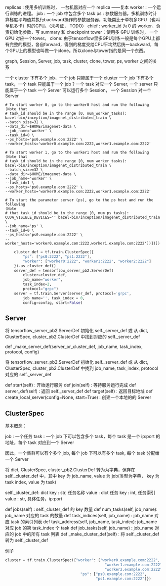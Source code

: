 

replicas : 使用多机训练时， 一台机器对应一个 replica ——复本
worker :  一个运行训练的进程。
job : 一个 job 中包含多个 task
ps  : 参数服务器，多机训练时计算梯度平均值并执行backward操作的参数服务器，功能类比于单机多GPU（也叫单机多卡）时的CPU。（未考证， TODO）
chief : worker_id 为 0  的 worker，负责初始化参数，写 summary 和 checkpoint
tower：使用多 GPU 训练时， 一个 GPU 对应一个tower。
clone: 由于tensorflow里多GPU训练一般是每个GPU上都有完整的模型，各自forward，得到的梯度交给CPU平均然后统一backward，每个GPU上的模型也叫做一个clone。所以clone与tower指的是同一个东西。




graph, Session, Server, job, task, cluster, clone, tower, ps, worker 之间的关系

一个 cluster 下有多个 job，一个 job 只能属于一个 cluster
一个 job 下有多个 task，一个 task 只能属于一个 job ?
一个 task 对应一个 Server, 一个 server 只能属于一个 task
一个 Server 可以运行多个 Session， 一个 Session 对一个 Server


```shell
# To start worker 0, go to the worker0 host and run the following (Note that
# task_id should be in the range [0, num_worker_tasks):
bazel-bin/inception/imagenet_distributed_train \
--batch_size=32 \
--data_dir=$HOME/imagenet-data \
--job_name='worker' \
--task_id=0 \
--ps_hosts='ps0.example.com:2222' \
--worker_hosts='worker0.example.com:2222,worker1.example.com:2222'

# To start worker 1, go to the worker1 host and run the following (Note that
# task_id should be in the range [0, num_worker_tasks):
bazel-bin/inception/imagenet_distributed_train \
--batch_size=32 \
--data_dir=$HOME/imagenet-data \
--job_name='worker' \
--task_id=1 \
--ps_hosts='ps0.example.com:2222' \
--worker_hosts='worker0.example.com:2222,worker1.example.com:2222'

# To start the parameter server (ps), go to the ps host and run the following
(Note
# that task_id should be in the range [0, num_ps_tasks):
CUDA_VISIBLE_DEVICES='' bazel-bin/inception/imagenet_distributed_train \
--job_name='ps' \
--task_id=0 \
--ps_hosts='ps0.example.com:2222' \
--worker_hosts='worker0.example.com:2222,worker1.example.com:2222'])])])
```












``` python
    cluster_def = tf.train.ClusterSpec({
        "ps": ["ps0:2222", "ps1:2222"],
        "worker": ["worker0:2222", "worker1:2222", "worker2:2222"]
    }).as_cluster_def()
    server_def = tensorflow_server_pb2.ServerDef(
        cluster=cluster_def,
        job_name="worker",
        task_index=2,
        protocol="grpc")
    server = tf.train.Server(server_def, protocol='grpc',
        job_name='', task_index = 0,
        config=config, start=False)
```


## Server

将 tensorflow_server_pb2.ServerDef 初始化 self._server_def 或
从 dict, ClusterSpec, cluster_pb2.ClusterDef 中找到对应的 self._server_def

def \_make_server_def(server_or_cluster_def, job_name, task_index, protocol, config)

将 tensorflow_server_pb2.ServerDef 初始化 self._server_def 或
从 dict, ClusterSpec, cluster_pb2.ClusterDef 中找到 job_name, task_index, protocol 对应的 self._server_def

def start(self) : 开始运行服务
def join(self) : 等待服务运行完成
def server_def(self) : 返回  self._server_def
def target(self) : 返回目标地址
def create_local_server(config=None, start=True) : 创建一个本地的的 Server

## ClusterSpec

基本概念：

job  : 一个任务
task : 一个 job 下可以包含多个 task，每个 task 是一个 ip:port 的地址，每个 task 对应到一个 Server

因此，一个集群可以有个多个 job, 每个  job 下可以有多个 task, 每个 task 分配给一个 Server

将  dict, ClusterSpec, cluster_pb2.ClusterDef  转为为字典，保存在
self._cluster_def 中，其中 key 为 job_name, value 为 job(类型为字典，
key 为 task index, value 为 task)

self._cluster_def: dict
    key : str, 任务名称
    value : dict  任务
        key : int, 任务索引
        value : str, 具体任务，ip:port


def jobs(self) : self._cluster_def 的 key 数量
def num_tasks(self, job_name): job_name 对应的 task 的数量
def task_indices(self, job_name) : job_name 对应 task 的索引列表
def task_address(self, job_name, task_index): job_name 对应 job 的第 task_index 个 task
def job_tasks(self, job_name) : job_name 对应的 job 中的所有 task 列表
def \_make_cluster_def(self) : 将 self._cluster_def 转为  self._cluster_def

例子

```python
cluster = tf.train.ClusterSpec({"worker": ["worker0.example.com:2222",
                                             "worker1.example.com:2222",
                                             "worker2.example.com:2222"],
                                  "ps": ["ps0.example.com:2222",
                                         "ps1.example.com:2222"]})
```
